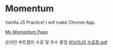 # Momentum

Vanilla JS Practice! I will make Chrome App.

[My Momentum Page](https://suhapy.github.io/momentum/)

온라인 부트캠프 수료 및 우수 졸업
[바닐라JS 수료증.pdf](https://github.com/suhapy/momentum/files/8213377/JS.pdf)
